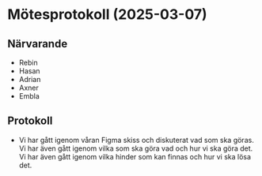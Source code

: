 # Mötesprotokoll (2025-03-07)

## Närvarande

- Rebin
- Hasan
- Adrian
- Axner
- Embla

## Protokoll

- Vi har gått igenom våran Figma skiss och diskuterat vad som ska göras. Vi har även gått igenom vilka som ska göra vad och hur vi ska göra det. Vi har även gått igenom vilka hinder som kan finnas och hur vi ska lösa det.

